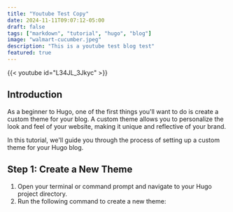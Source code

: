 ```yaml
---
title: "Youtube Test Copy"
date: 2024-11-11T09:07:12-05:00
draft: false
tags: ["markdown", "tutorial", "hugo", "blog"]
image: "walmart-cucumber.jpeg"
description: "This is a youtube test blog test"
featured: true
---
```


{{< youtube id="L34JL_3Jkyc" >}}

## Introduction

As a beginner to Hugo, one of the first things you'll want to do is create a custom theme for your blog. A custom theme allows you to personalize the look and feel of your website, making it unique and reflective of your brand.

In this tutorial, we'll guide you through the process of setting up a custom theme for your Hugo blog.

## Step 1: Create a New Theme

1. Open your terminal or command prompt and navigate to your Hugo project directory.
2. Run the following command to create a new theme:
